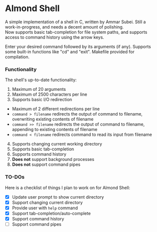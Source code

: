 # Almond Shell
A simple implementation of a shell in C, written by Ammar Subei. Still a work-in-progress, and needs a decent amount of polishing.  
Now supports basic tab-completion for file system paths, and supports access to command history using the arrow keys.

Enter your desired command followed by its arguments (if any). Supports some built-in functions like "cd" and "exit". Makefile provided for compilation.

### Functionality
The shell's up-to-date functionality: 

1. Maximum of 20 arguments
2. Maximum of 2500 characters per line
3. Supports basic I/O redirection
  * Maximum of 2 different redirections per line
  * `command > filename` redirects the output of command to filename, overwriting existing contents of filename
  * `command >> filename` redirects the output of command to filename, appending to existing contents of filename
  * `command < filename` redirects command to read its input from filename
4. Supports changing current working directory
5. Supports basic tab-completion
6. Supports command history
7. **Does not** support background processes
8. **Does not** support command pipes

### TO-DOs
Here is a checklist of things I plan to work on for Almond Shell:

- [x] Update user prompt to show current directory
- [x] Support changing current directory
- [x] Provide user with `help` command
- [x] Support tab-completion/auto-complete
- [x] Support command history
- [ ] Support command pipes